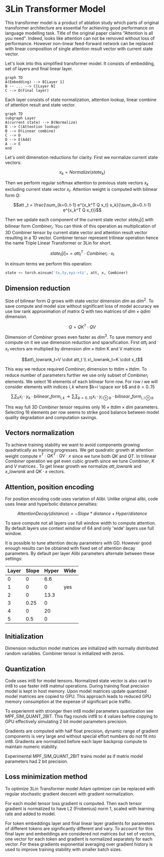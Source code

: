 ﻿# 3Lin Transformer Model

This transformer model is a product of ablation study which parts of original transformer architecture are essential for achieving good performance on language modelling task. Title of the original paper claims "Attention is all you need". Indeed, looks like attention can not be removed without loss of performance. However non-linear feed-forward network can be replaced with linear composition of single attention result vector with current state vector.

Let's look into this simplified transformer model. It consists of embedding, set of layers and final linear layer.

```mermaid
graph TD
A(Embedding) --> B[Layer 1]
B -- ... --> C[Layer N]
C --> D(Final layer)
```

Each layer consists of state normalization, attention lookup, linear combine of attention result and state vector.

```mermaid
graph TD
subgraph Layer
A(current state) --> B(Normalize)
B --> C(Attention lookup)
B --> D(Linear combine)
C --> D
D --> E(Add)
A --> E
end
```

Let's omit dimenstion reductions for clarity. First we normalize current state vectors:

$$x_k = Normalize(state_k)$$

Then we perform regular softmax attention to previous state vectors $x_k$ excluding current state vector $x_t$. Attention weight is computed with bilinear form $Q$:

$$att _t = \frac{\sum_{k=0..t-1} e^{x_k^T Q  x_t} x_k}{\sum_{k=0..t-1} e^{x_k^T Q  x_t}}$$


Then we update each component of the current state vector $state_t[i]$ with bilinear form $Combiner_i$. You can think of this operation as multiplication of 3D Combiner tensor by current state vector and attention result vector resulting in a 1D vector. Combiner tensor represent trilinear operation hence the name Triple Linear Transformer or 3Lin for short.

$$state_t[i] += att_t^T \cdot Combiner_i \cdot x_t$$

In einsum terms we perform this operation:

```python
state += torch.einsum('tx,ty,xyz->tz', att, x, Combiner)
```

## Dimension reduction

Size of bilinear form $Q$ grows with state vector dimension $dim$ as $dim^2$. To save compute and model size without significant loss of model accuracy we use low rank approximation of matrix Q with two matrices of $dim \times qdim$ dimension.

$$Q=QK^T \cdot QV$$

Dimension of $Combiner$ grows even faster as $dim^3$. To save memory and compute on it we use dimension reduction and sparsification. First $att_t$ and $x_t$ vectors are multiplied by dimension $dim \times ttdim$ K and V matrices

$$att\_lowrank_t=V \cdot att_t \\ x\_lowrank_t=K \cdot x_t$$

This way we reduce required $Combiner_i$ dimension to $ttdim \times ttdim$. To reduce number of parameters further we use only subset of $Combiner_i$ elements. We select 16 elements of each bilinear form row. For row $i$ we will consider elements with indices $i,k$ where $k=i \space xor b$ and $b=0..15$

$$\sum_i \sum_k x_i \cdot y_k \cdot bilinear\_form_{i,k} \rightarrow \sum_i \sum_{b=0..15} x_i \cdot y_{i \oplus b} \cdot bilinear\_form_{i, i \oplus b}$$

This way full 3D $Combiner$ tensor requires only $16 \times ttdim \times dim$ parameters. Selecting 16 elements per row seems to strike good balance between model quality degradation and computation savings.

## Vectors normalization

To achieve training stability we want to avoid components growing quadratically as training progresses. We get quadratic growth at attention weight compute  $x^T\cdot QK^T\cdot QV \cdot x$ since we tune both $QK$ and $QT$. In trilinear $Combiner$ operation we get even cubic growth since we tune $Combiner$, $K$ and $V$ matrices .   To get linear growth we normalize $att\_lowrank$ and $x\_lowrank$ and $QK \cdot x$ vectors.

## Attention, position encoding

For position encoding code uses variation of Alibi. Unlike original alibi, code uses linear and hyperbolic distance penalties:

$$
AttentionDecay(distance) = -Slope * distance + Hyper / distance
$$

To save compute not all layers use full window width to compute attention. By default layers use context window of 64 and only 'wide' layers use full window.  

It is possible to tune attention decay parameters with GD. However good enough results can be obtained with fixed  set of attention decay parameters. By default per layer Alibi parameters alternate between these settings:

| Layer |Slope  |Hyper  |Wide |
|-------|-------|-------|-----|
|0      |0      | 6.6   |     |
|1      |0      | 0     | yes |
|2      |0      | 13.3  |     |
|3      |0.25   | 0     |     |
|4      |0      | 20    |     |
|5      |0.5    | 0     |     |

## Initialization

Dimension reduction model matrices are initialized with normally distributed random variables. Combiner tensor is initialized with zeros.

## Quantization

Code uses int8 for model tensors. Normalized state vector is also cast to int8 to use faster int8 matmul operations. During training float precision model is kept in host memory. Upon model matrices update quantized model matrices are copied to GPU. This approach leads to reduced GPU memory consumption at the expense of significant pcie traffic.

To experiemnt with stronger then int8 model parameters quantization see MPF_SIM_QUANT_2BIT. This flag rounds intf8 to 4 values before copying to GPU effectively simulating 2 bit model parameters precision.

Gradients are computed with half float precision, dynamic range of gradient components is very large and without special effort numbers do not fit into int8. Gradients are normalized before each layer backprop compute to maintain numeric stability.

Experimental MPF_SIM_QUANT_2BIT trains model as if matrix model parameters had 2 bit precision.

## Loss minimization method

To optimize 3Lin Transformer model Adam optimizer can be replaced with regular stochastic gradient descent with gradient normalization.

For each model tensor loss gradient is computed. Then each tensor gradient is normalized to have L2 (Frobenius) norm 1, scaled with learning rate and added to model.

For token embeddings layer and final linear layer gradients for parameters of different tokens are significantly different and vary. To account for this final layer and embeddings are considered not matrices but set of vectors, one vector for each token and gradient is normalized separately for each vector. For these gradients exponential averaging over gradient history is used to improve training stability with smaller batch sizes.

